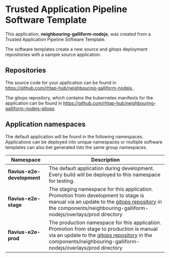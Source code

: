 # Trusted Application Pipeline Software Template

This application, **neighbouring-galliform-nodejs**, was created from a Trusted Application Pipeline Software Template.

The software templates create a new source and gitops deployment repositories with a sample source application. 

## Repositories

The source code for your application can be found in [https://github.com/rhtap-hub/neighbouring-galliform-nodejs ](https://github.com/rhtap-hub/neighbouring-galliform-nodejs ).
 
The gitops repository, which contains the kubernetes manifests for the application can be found in 
[https://github.com/rhtap-hub/neighbouring-galliform-nodejs-gitops ](https://github.com/rhtap-hub/neighbouring-galliform-nodejs-gitops ) 

## Application namespaces 

The default application will be found in the following namespaces. Applications can be deployed into unique namespaces or multiple software templates can also bet generated into the same group namespaces.  

|  Namespace   |  Description   |  
| -------- | -------- |   
| **flavius-e2e-development** | The default application during development. Every build will be deployed to this namespace for testing. | 
| **flavius-e2e-stage** | The staging namespace for this application. Promotion from development to stage is manual via an update to the [gitops repository](https://github.com/rhtap-hub/neighbouring-galliform-nodejs-gitops ) in the components/neighbouring-galliform-nodejs/overlays/prod directory |  
| **flavius-e2e-prod** | The production namespace for this application. Promotion from stage to production is manual via an update to the [gitops repository](https://github.com/rhtap-hub/neighbouring-galliform-nodejs-gitops ) in the components/neighbouring-galliform-nodejs/overlays/prod directory | 